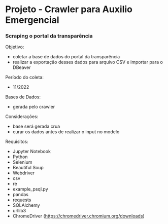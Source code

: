 # Projeto - Crawler para Auxilio Emergencial 

### Scraping o portal da transparência

Objetivo: 
* coletar a base de dados do portal da transparência
* realizar a exportação desses dados para arquivo CSV e importar para o DBeaver

Período do coleta:
* 11/2022

Bases de Dados:
* gerada pelo crawler

Considerações:
* base será gerada crua
* curar os dados antes de realizar o input no modelo

Requisitos:
* Jupyter Notebook
* Python
* Selenium
* Beautiful Soup
* Webdriver
* csv
* re
* example_psql.py
* pandas
* requests
* SQLAlchemy
* urllib3
* ChromeDriver (https://chromedriver.chromium.org/downloads)
